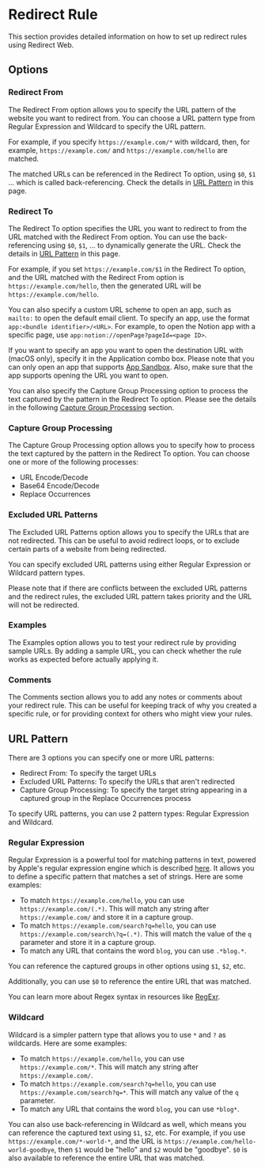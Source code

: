 # Redirect Rule

This section provides detailed information on how to set up redirect rules using Redirect Web.

## Options

### Redirect From

The Redirect From option allows you to specify the URL pattern of the website you want to redirect from. You can choose a URL pattern type from Regular Expression and Wildcard to specify the URL pattern.

For example, if you specify `https://example.com/*` with wildcard, then, for example, `https://example.com/` and `https://example.com/hello` are matched.

The matched URLs can be referenced in the Redirect To option, using `$0`, `$1` ... which is called back-referencing. Check the details in [URL Pattern](#url-pattern) in this page.

### Redirect To

The Redirect To option specifies the URL you want to redirect to from the URL matched with the Redirect From option. You can use the back-referencing using `$0`, `$1`, ... to dynamically generate the URL. Check the details in [URL Pattern](#url-pattern) in this page.

For example, if you set `https://example.com/$1` in the Redirect To option, and the URL matched with the Redirect From option is `https://example.com/hello`, then the generated URL will be `https://example.com/hello`.

You can also specify a custom URL scheme to open an app, such as `mailto:` to open the default email client. To specify an app, use the format `app:<bundle identifier>/<URL>`. For example, to open the Notion app with a specific page, use `app:notion://openPage?pageId=<page ID>`.

If you want to specify an app you want to open the destination URL with (macOS only), specify it in the Application combo box. Please note that you can only open an app that supports [App Sandbox](https://developer.apple.com/documentation/security/app_sandbox). Also, make sure that the app supports opening the URL you want to open.

You can also specify the Capture Group Processing option to process the text captured by the pattern in the Redirect To option. Please see the details in the following [Capture Group Processing](#capture-group-processing) section.

### Capture Group Processing

The Capture Group Processing option allows you to specify how to process the text captured by the pattern in the Redirect To option. You can choose one or more of the following processes:

- URL Encode/Decode
- Base64 Encode/Decode
- Replace Occurrences

### Excluded URL Patterns

The Excluded URL Patterns option allows you to specify the URLs that are not redirected. This can be useful to avoid redirect loops, or to exclude certain parts of a website from being redirected.

You can specify excluded URL patterns using either Regular Expression or Wildcard pattern types.

Please note that if there are conflicts between the excluded URL patterns and the redirect rules, the excluded URL pattern takes priority and the URL will not be redirected.

### Examples

The Examples option allows you to test your redirect rule by providing sample URLs. By adding a sample URL, you can check whether the rule works as expected before actually applying it.

### Comments

The Comments section allows you to add any notes or comments about your redirect rule. This can be useful for keeping track of why you created a specific rule, or for providing context for others who might view your rules.

## URL Pattern

There are 3 options you can specify one or more URL patterns:

- Redirect From: To specify the target URLs
- Excluded URL Patterns: To specify the URLs that aren't redirected
- Capture Group Processing: To specify the target string appearing in a captured group in the Replace Occurrences process

To specify URL patterns, you can use 2 pattern types: Regular Expression and Wildcard.

### Regular Expression

Regular Expression is a powerful tool for matching patterns in text, powered by Apple's regular expression engine which is described [here](https://developer.apple.com/documentation/foundation/nsregularexpression#1661042). It allows you to define a specific pattern that matches a set of strings. Here are some examples:

- To match `https://example.com/hello`, you can use `https://example.com/(.*)`. This will match any string after `https://example.com/` and store it in a capture group.
- To match `https://example.com/search?q=hello`, you can use `https://example.com/search\?q=(.*)`. This will match the value of the `q` parameter and store it in a capture group.
- To match any URL that contains the word `blog`, you can use `.*blog.*`.

You can reference the captured groups in other options using `$1`, `$2`, etc.

Additionally, you can use `$0` to reference the entire URL that was matched.

You can learn more about Regex syntax in resources like [RegExr](https://regexr.com/).

### Wildcard

Wildcard is a simpler pattern type that allows you to use `*` and `?` as wildcards. Here are some examples:

- To match `https://example.com/hello`, you can use `https://example.com/*`. This will match any string after `https://example.com/`.
- To match `https://example.com/search?q=hello`, you can use `https://example.com/search?q=*`. This will match any value of the `q` parameter.
- To match any URL that contains the word `blog`, you can use `*blog*`.

You can also use back-referencing in Wildcard as well, which means you can reference the captured text using `$1`, `$2`, etc. For example, if you use `https://example.com/*-world-*`, and the URL is `https://example.com/hello-world-goodbye`, then `$1` would be "hello" and `$2` would be "goodbye". `$0` is also available to reference the entire URL that was matched.
